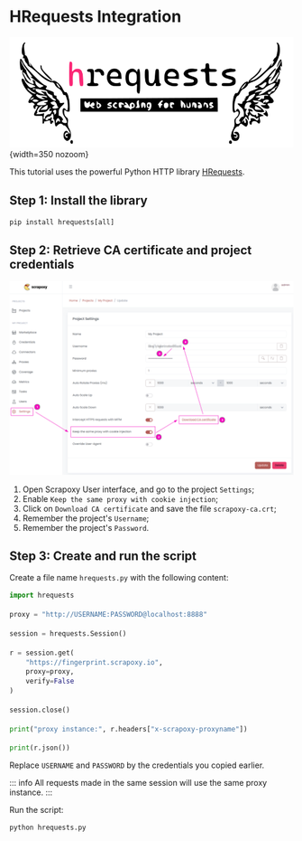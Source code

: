 # HRequests Integration 

![HRequests](hrequests.svg){width=350 nozoom}

This tutorial uses the powerful Python HTTP library [HRequests](/l/python-hrequests).


## Step 1: Install the library

```shell
pip install hrequests[all]
```


## Step 2: Retrieve CA certificate and project credentials

![Certificate](../../certificate_sticky.png)

1. Open Scrapoxy User interface, and go to the project `Settings`;
2. Enable `Keep the same proxy with cookie injection`;
3. Click on `Download CA certificate` and save the file `scrapoxy-ca.crt`;
4. Remember the project's `Username`;
5. Remember the project's `Password`.


## Step 3: Create and run the script

Create a file name `hrequests.py` with the following content:

```python
import hrequests

proxy = "http://USERNAME:PASSWORD@localhost:8888"

session = hrequests.Session()

r = session.get(
    "https://fingerprint.scrapoxy.io",
    proxy=proxy,
    verify=False
)

session.close()

print("proxy instance:", r.headers["x-scrapoxy-proxyname"])

print(r.json())
```

Replace `USERNAME` and `PASSWORD` by the credentials you copied earlier.

::: info
All requests made in the same session will use the same proxy instance.
:::

Run the script:

```shell
python hrequests.py
```
